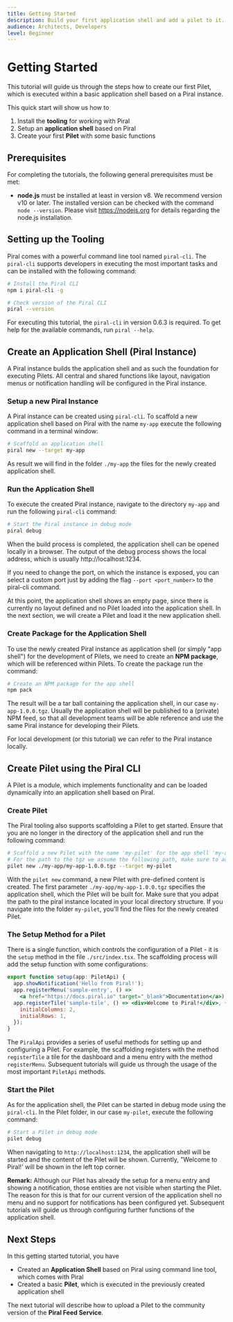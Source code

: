 ```yaml
---
title: Getting Started
description: Build your first application shell and add a pilet to it.
audience: Architects, Developers
level: Beginner
---
```


# Getting Started

This tutorial will guide us through the steps how to create our first Pilet, which is executed within a basic application shell based on a Piral instance.

This quick start will show us how to

1. Install the **tooling** for working with Piral
2. Setup an **application shell** based on Piral
3. Create your first **Pilet** with some basic functions

## Prerequisites

For completing the tutorials, the following general prerequisites must be met:

- **node.js** must be installed at least in version v8. We recommend version v10 or later. The installed version can be checked with the command `node --version`. Please visit https://nodejs.org for details regarding the node.js installation.

## Setting up the Tooling

Piral comes with a powerful command line tool named `piral-cli`. The `piral-cli` supports developers in executing the most important tasks and can be installed with the following command:

```sh
# Install the Piral CLI
npm i piral-cli -g

# Check version of the Piral CLI
piral --version
```

For executing this tutorial, the `piral-cli` in version 0.6.3 is required. To get help for the available commands, run `piral --help`.

## Create an Application Shell (Piral Instance)

A Piral instance builds the application shell and as such the foundation for executing Pilets. All central and shared functions like layout, navigation menus or notification handling will be configured in the Piral instance.

### Setup a new Piral Instance

A Piral instance can be created using `piral-cli`. To scaffold a new application shell based on Piral with the name `my-app` execute the following command in a terminal window:

```sh
# Scaffold an application shell
piral new --target my-app
```

As result we will find in the folder `./my-app` the files for the newly created application shell.

### Run the Application Shell

To execute the created Piral instance, navigate to the directory `my-app` and run the following `piral-cli` command:

```sh
# Start the Piral instance in debug mode
piral debug
```

When the build process is completed, the application shell can be opened locally in a browser. The output of the debug process shows the local address, which is usually http://localhost:1234.

If you need to change the port, on which the instance is exposed, you can select a custom port just by adding the flag `--port <port_number>` to the piral-cli command.

At this point, the application shell shows an empty page, since there is currently no layout defined and no Pilet loaded into the application shell. In the next section, we will create a Pilet and load it the new application shell.

### Create Package for the Application Shell

To use the newly created Piral instance as application shell (or simply "app shell") for the development of Pilets, we need to create an **NPM package**, which will be referenced within Pilets. To create the package run the command:

```sh
# Create an NPM package for the app shell
npm pack
```

The result will be a tar ball containing the application shell, in our case `my-app-1.0.0.tgz`. Usually the application shell will be published to a (private) NPM feed, so that all development teams will be able reference and use the same Piral instance for developing their Pilets.

For local development (or this tutorial) we can refer to the Piral instance locally.

## Create Pilet using the Piral CLI

A Pilet is a module, which implements functionality and can be loaded dynamically into an application shell based on Piral.

### Create Pilet

The Piral tooling also supports scaffolding a Pilet to get started. Ensure that you are no longer in the directory of the application shell and run the following command:

```sh
# Scaffold a new Pilet with the name 'my-pilet' for the app shell 'my-app'
# For the path to the tgz we assume the following path, make sure to adapt it to your directory structure
pilet new ./my-app/my-app-1.0.0.tgz --target my-pilet
```

With the `pilet new` command, a new Pilet with pre-defined content is created. The first parameter `./my-app/my-app-1.0.0.tgz` specifies the application shell, which the Pilet will be built for. Make sure that you adpat the path to the piral instance located in your local directory structure. If you navigate into the folder `my-pilet`, you'll find the files for the newly created Pilet.

### The Setup Method for a Pilet

There is a single function, which controls the configuration of a Pilet - it is the `setup` method in the file `./src/index.tsx`. The scaffolding process will add the setup function with some configurations:

```jsx
export function setup(app: PiletApi) {
  app.showNotification('Hello from Piral!');
  app.registerMenu('sample-entry', () =>
    <a href="https://docs.piral.io" target="_blank">Documentation</a>);
  app.registerTile('sample-tile', () => <div>Welcome to Piral!</div>, {
    initialColumns: 2,
    initialRows: 1,
  });
}
```

The `PiralApi` provides a series of useful methods for setting up and configuring a Pilet. For example, the scaffolding registers with the method `registerTile` a tile for the dashboard and a menu entry with the method `registerMenu`. Subsequent tutorials will guide us through the usage of the most important `PiletApi` methods.

### Start the Pilet

As for the application shell, the Pilet can be started in debug mode using the `piral-cli`. In the Pilet folder, in our case `my-pilet`, execute the following command:

```sh
# Start a Pilet in debug mode
pilet debug
```

When navigating to `http://localhost:1234`, the application shell will be started and the content of the Pilet will be shown. Currently, "Welcome to Piral!' will be shown in the left top corner.

**Remark:** Although our Pilet has already the setup for a menu entry and showing a notification, those entities are not visible when starting the Pilet. The reason for this is that for our current version of the application shell no menu and no support for notifications has been configured yet. Subsequent tutorials will guide us through configuring further functions of the application shell.

## Next Steps

In this getting started tutorial, you have

- Created an **Application Shell** based on Piral using command line tool, which comes with Piral
- Created a basic **Pilet**, which is executed in the previously created application shell

The next tutorial will describe how to upload a Pilet to the community version of the **Piral Feed Service**.
